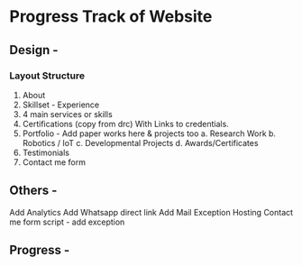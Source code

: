 # Progress Track of Website

## Design -

### Layout Structure

1. About
2. Skillset - Experience
3. 4 main services or skills
4. Certifications (copy from drc) With Links to credentials.
5. Portfolio - Add paper works here & projects too 
 a. Research Work
 b. Robotics / IoT
 c. Developmental Projects
 d. Awards/Certificates
6. Testimonials
7. Contact me form 



## Others -

Add Analytics
Add Whatsapp direct link
Add Mail Exception Hosting
Contact me form script - add exception


## Progress - 
